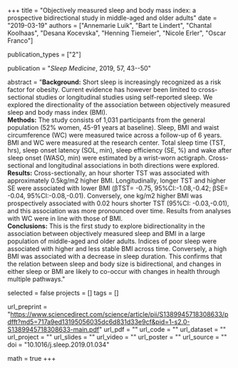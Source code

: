 +++
title = "Objectively measured sleep and body mass index: a prospective bidirectional study in middle-aged and older adults"
date = "2019-03-19"
authors = ["Annemarie Luik", "Bart te Lindert", "Chantal Koolhaas", 
"Desana Kocevska", "Henning Tiemeier", "Nicole Erler", "Oscar Franco"]

publication_types = ["2"]

publication = "*Sleep Medicine*, 2019, 57, 43--50"

abstract = "**Background:** Short sleep is increasingly recognized as a risk factor for obesity. Current evidence has however been limited to cross-sectional studies or longitudinal studies using self-reported sleep. We explored the directionality of the association between objectively measured sleep and body mass index (BMI).<br>**Methods:** The study consists of 1,031 participants from the general population (52% women, 45-91 years at baseline). Sleep, BMI and waist circumference (WC) were measured twice across a follow-up of 6 years. BMI and WC were measured at the research center. Total sleep time (TST, hrs), sleep onset latency (SOL, min), sleep efficiency (SE, %) and wake after sleep onset (WASO, min) were estimated by a wrist-worn actigraph. Cross-sectional and longitudinal associations in both directions were explored.<br>**Results:**  Cross-sectionally, an hour shorter TST was associated with approximately 0.5kg/m2 higher BMI. Longitudinally, longer TST and higher SE were associated with lower BMI (βTST= -0.75, 95%CI:-1.08,-0.42; βSE= -0.04, 95%CI:-0.08,-0.01). Conversely, one kg/m2 higher BMI was prospectively associated with 0.02 hours shorter TST (95%CI: -0.03,-0.01), and this association was more pronounced over time. Results from analyses with WC were in line with those of BMI.<br>**Conclusions:** This is the first study to explore bidirectionality in the association between objectively measured sleep and BMI in a large population of middle-aged and older adults. Indices of poor sleep were associated with higher and less stable BMI across time. Conversely, a high BMI was associated with a decrease in sleep duration. This confirms that the relation between sleep and body size is bidirectional, and changes in either sleep or BMI are likely to co-occur with changes in health through multiple pathways."

selected = false
projects = []
tags = []

url_preprint = "https://www.sciencedirect.com/science/article/pii/S1389945718308633/pdfft?md5=717a9ed13195056035dc6d831d33e9cf&pid=1-s2.0-S1389945718308633-main.pdf"
url_pdf = ""
url_code = ""
url_dataset = ""
url_project = ""
url_slides = ""
url_video = ""
url_poster = ""
url_source = ""
doi = "10.1016/j.sleep.2019.01.034"

math = true
+++
